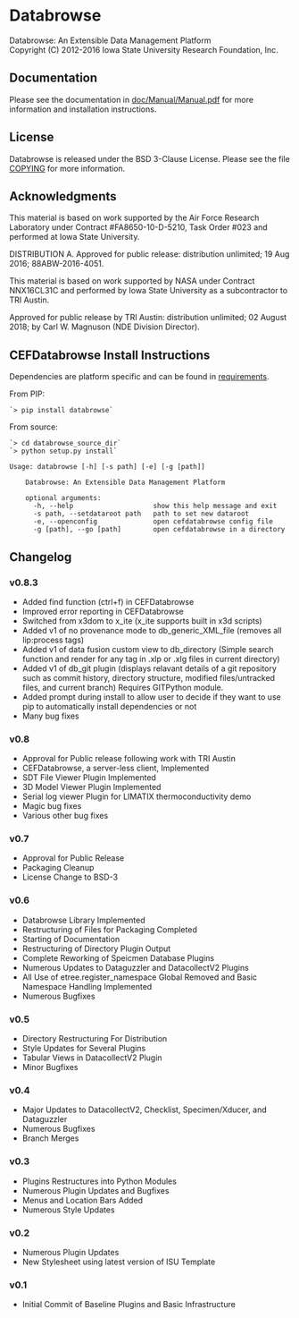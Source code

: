 # Databrowse #
Databrowse:  An Extensible Data Management Platform     
Copyright (C) 2012-2016 Iowa State University Research Foundation, Inc. 

## Documentation ##
Please see the documentation in [doc/Manual/Manual.pdf](https://github.com/limatix/databrowse/blob/master/doc/Manual/Manual.pdf) for more 
information and installation instructions.

## License ##
Databrowse is released under the BSD 3-Clause License.  Please see the file
[COPYING](https://github.com/limatix/databrowse/blob/master/COPYING) for more information.

## Acknowledgments ##
This material is based on work supported by the Air Force Research Laboratory
under Contract #FA8650-10-D-5210, Task Order #023 and performed at Iowa State 
University.

DISTRIBUTION A.  Approved for public release:  distribution unlimited; 19 Aug 
2016; 88ABW-2016-4051.

This material is based on work supported by NASA under Contract
NNX16CL31C and performed by Iowa State University as a subcontractor
to TRI Austin.

Approved for public release by TRI Austin: distribution unlimited;
02 August 2018; by Carl W. Magnuson (NDE Division Director).

## CEFDatabrowse Install Instructions ##
Dependencies are platform specific and can be found in [requirements](https://github.com/limatix/databrowse/blob/master/requirements).

From PIP:

    `> pip install databrowse`

From source:

    `> cd databrowse_source_dir`
    `> python setup.py install`


```
Usage: databrowse [-h] [-s path] [-e] [-g [path]]

    Databrowse: An Extensible Data Management Platform

    optional arguments:
      -h, --help                    show this help message and exit
      -s path, --setdataroot path   path to set new dataroot
      -e, --openconfig              open cefdatabrowse config file
      -g [path], --go [path]        open cefdatabrowse in a directory
```
## Changelog ##

### v0.8.3 ###
 * Added find function (ctrl+f) in CEFDatabrowse
 * Improved error reporting in CEFDatabrowse
 * Switched from x3dom to x_ite (x_ite supports built in x3d scripts)
 * Added v1 of no provenance mode to db_generic_XML_file (removes all lip:process tags)
 * Added v1 of data fusion custom view to db_directory (Simple search function and render for any tag in .xlp or .xlg files in current directory)
 * Added v1 of db_git plugin (displays relavant details of a git repository such as commit history, directory structure, modified files/untracked files, and current branch) Requires GITPython module.
 * Added prompt during install to allow user to decide if they want to use pip to automatically install dependencies or not
 * Many bug fixes

### v0.8 ###
 * Approval for Public release following work with TRI Austin
 * CEFDatabrowse, a server-less client, Implemented
 * SDT File Viewer Plugin Implemented
 * 3D Model Viewer Plugin Implemented
 * Serial log viewer Plugin for LIMATIX thermoconductivity demo
 * Magic bug fixes
 * Various other bug fixes

### v0.7 ###
 * Approval for Public Release
 * Packaging Cleanup
 * License Change to BSD-3

### v0.6 ###
 * Databrowse Library Implemented
 * Restructuring of Files for Packaging Completed
 * Starting of Documentation
 * Restructuring of Directory Plugin Output
 * Complete Reworking of Speicmen Database Plugins
 * Numerous Updates to Dataguzzler and DatacollectV2 Plugins
 * All Use of etree.register_namespace Global Removed and Basic Namespace
   Handling Implemented
 * Numerous Bugfixes

### v0.5 ###

 * Directory Restructuring For Distribution
 * Style Updates for Several Plugins
 * Tabular Views in DatacollectV2 Plugin
 * Minor Bugfixes

### v0.4 ###
 
 * Major Updates to DatacollectV2, Checklist, Specimen/Xducer, and Dataguzzler
 * Numerous Bugfixes
 * Branch Merges

### v0.3 ###

 * Plugins Restructures into Python Modules
 * Numerous Plugin Updates and Bugfixes
 * Menus and Location Bars Added
 * Numerous Style Updates

### v0.2 ###

 * Numerous Plugin Updates
 * New Stylesheet using latest version of ISU Template

### v0.1 ###

 * Initial Commit of Baseline Plugins and Basic Infrastructure




